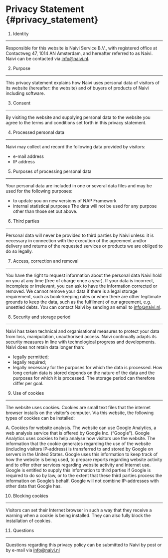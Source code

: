 Privacy Statement {#privacy_statement}
=======================

1.	Identity
-----------------------
Responsible for this website is Naivi Service B.V., with registered office at Contactweg 47, 1014 AN Amsterdam, and hereafter referred to as Naivi. Naivi can be contacted via info@naivi.nl.

2.	Purpose
-----------------------
This privacy statement explains how Naivi uses personal data of visitors of its website (hereafter: the website) and of buyers of products of Naivi including software.  

3.	Consent
-----------------------
By visiting the website and supplying personal data to the website you agree to the terms and conditions set forth in this privacy statement.

4.	Processed personal data
-----------------------
Naivi may collect and record the following data provided by visitors: 
- e-mail address 
- IP address

5.	Purposes of processing personal data
-----------------------
Your personal data are included in one or several data files and may be used for the following purposes:
- to update you on new versions of NAP Framework
- internal statistical purposes
The data will not be used for any purpose other than those set out above.

6.	Third parties
-----------------------
Personal data will never be provided to third parties by Naivi unless:
it is necessary in connection with the execution of the agreement and/or delivery and returns of the requested services or products we are obliged to do so legally.

7.	Access, correction and removal
-----------------------
You have the right to request information about the personal data Naivi hold on you at any time (free of charge once a year). If your data is incorrect, incomplete or irrelevant, you can ask to have the information corrected or removed. We cannot remove your data if there is a legal storage requirement, such as book-keeping rules or when there are other legitimate grounds to keep the data, such as the fulfilment of our agreement, e.g. unsettled debts. You can contact Naivi by sending an email to info@naivi.nl.


8.	Security and storage period
-----------------------
Naivi has taken technical and organisational measures to protect your data from loss, manipulation, unauthorised access. Naivi continually adapts its security measures in line with technological progress and developments. 
Naivi does not retain data longer than:
- legally permitted; 
- legally required;
- legally  necessary for the purposes for which the data is processed. 
How long certain data is stored depends on the nature of the data and the purposes for which it is processed. The storage period can therefore differ per goal.

9.	Use of cookies
-----------------------
The website uses cookies. Cookies are small text files that the internet browser installs on the visitor’s computer. Via this website, the following types of cookies can be installed: 

A. Cookies for website analysis.
The website can use Google Analytics, a web analysis service that is offered by Google Inc. (“Google”). Google Analytics uses cookies to help analyse how visitors use the website. The information that the cookie generates regarding the use of the website (including visitors IP-address) is transferred to and stored by Google on servers in the United States. Google uses this information to keep track of how the website is being used, to prepare reports regarding website activity and to offer other services regarding website activity and Internet use. Google is entitled to supply this information to third parties if Google is required to do so by law, or to the extent that these third parties process the information on Google’s behalf. Google will not combine IP-addresses with other data that Google has.

10.	Blocking cookies
-----------------------
Visitors can set their Internet browser in such a way that they receive a warning when a cookie is being installed. They can also fully block the installation of cookies. 

11.	Questions
-----------------------
Questions regarding this privacy policy can be submitted to Naivi by post or by e-mail via info@naivi.nl